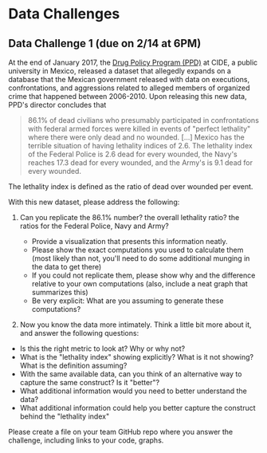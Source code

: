 
# Data Challenges


## Data Challenge 1 (due on 2/14 at 6PM)


At the end of January 2017, the [Drug Policy Program (PPD)](http://www.politicadedrogas.org/) at CIDE, a public university in Mexico, released a dataset that allegedly expands on a database that the Mexican government released with data on executions, confrontations, and aggressions related to alleged members of organized crime that happened between 2006-2010. Upon releasing this new data, PPD's director concludes that  

> 86.1% of dead civilians who presumably participated in confrontations with federal armed forces were killed in events of "perfect lethality" where there were only dead and no wounded. [...] Mexico has the terrible situation of having lethality indices of 2.6. The lethality index of the Federal Police is 2.6 dead for every wounded, the Navy's reaches 17.3 dead for every wounded, and the Army's is 9.1 dead for every wounded. 

The lethality index is defined as the ratio of dead over wounded per event. 


With this new dataset, please address the following: 

1. Can you replicate the 86.1% number? the overall lethality ratio? the ratios for the Federal Police, Navy and Army? 
    * Provide a visualization that presents this information neatly. 
    * Please show the exact computations you used to calculate them (most likely than not, you'll need to do some additional munging in the data to get there)
    * If you could not replicate them, please show why and the difference relative to your own computations (also, include a neat graph that summarizes this)
	* Be very explicit: What are you assuming to generate these computations?

2. Now you know the data more intimately. Think a little bit more about it, and answer the following questions:
  * Is this the right metric to look at? Why or why not? 
  * What is the "lethality index" showing explicitly? What is it not showing? What is the definition assuming?
  * With the same available data, can you think of an alternative way to capture the same construct? Is it "better"? 
  * What additional information would you need to better understand the data?
  * What additional information could help you better capture the construct behind the "lethality index"

Please create a file on your team GitHub repo where you answer the challenge, including links to your code, graphs. 
